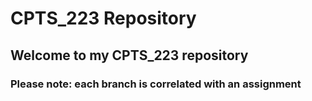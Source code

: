# CPTS_223 Repository

## Welcome to my CPTS_223 repository
### Please note: each branch is correlated with an assignment
